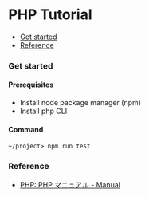 # PHP Tutorial

* [Get started](#get-started)
* [Reference](#reference)

### Get started

#### Prerequisites
- Install node package manager (npm)
- Install php CLI

#### Command
```:cmd
~/project> npm run test
```

### Reference
- [PHP: PHP マニュアル - Manual](https://www.php.net/manual/ja/index.php)
